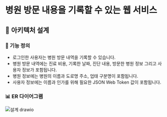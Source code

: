 # 병원 방문 내용을 기록할 수 있는 웹 서비스

## 📝 아키텍처 설계

### 🔨 기능 정의 
- 로그인한 사용자는 병원 방문 내역을 기록할 수 있습니다.
- 병원 방문 내역에는 진료 비용, 기록한 날짜, 진단 내용, 방문한 병원 정보 그리고 사용자 정보가 포함됩니다.
- 병원 정보에는 병원의 이름과 도로명 주소, 업태 구분명이 포함됩니다.
- 사용자 정보에는 이름과 인가를 위해 필요한 JSON Web Token 값이 포함됩니다.

### 📊 ER 다이어그램


![설계 drawio](https://user-images.githubusercontent.com/113348293/206075806-d4f4578b-a20f-4916-a741-16a190ca779b.png)

